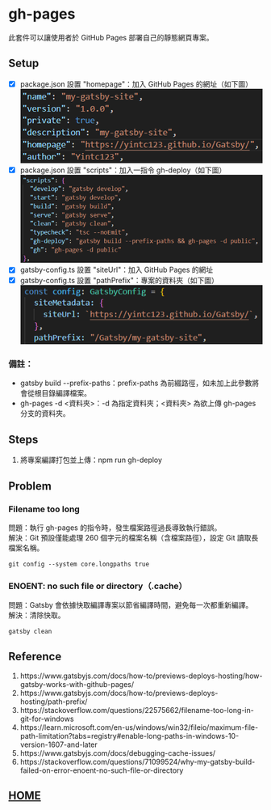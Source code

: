 # gh-pages
此套件可以讓使用者於 GitHub Pages 部署自己的靜態網頁專案。
## Setup
- [x] package.json 設置 "homepage"：加入 GitHub Pages 的網址（如下圖）</br>
![homepage](homepage.png)
- [x] package.json 設置 "scripts"：加入一指令 gh-deploy（如下圖）</br>
![script](script.png)
- [x] gatsby-config.ts 設置 "siteUrl"：加入 GitHub Pages 的網址</br>
- [x] gatsby-config.ts 設置 "pathPrefix"：專案的資料夾（如下圖）</br>
![siteUrl](siteUrl.png)

### 備註：
- gatsby build --prefix-paths：prefix-paths 為前綴路徑，如未加上此參數將會從根目錄編譯檔案。
- gh-pages -d <資料夾>：-d 為指定資料夾；<資料夾> 為欲上傳 gh-pages 分支的資料夾。

## Steps
1. 將專案編譯打包並上傳：npm run gh-deploy

## Problem
### Filename too long
問題：執行 gh-pages 的指令時，發生檔案路徑過長導致執行錯誤。</br>
解決：Git 預設僅能處理 260 個字元的檔案名稱（含檔案路徑），設定 Git 讀取長檔案名稱。
```Shell
git config --system core.longpaths true
```
### ENOENT: no such file or directory（.cache）
問題：Gatsby 會依據快取編譯專案以節省編譯時間，避免每一次都重新編譯。</br>
解決：清除快取。
```Shell
gatsby clean
```
## Reference
<ol>
    <li>https://www.gatsbyjs.com/docs/how-to/previews-deploys-hosting/how-gatsby-works-with-github-pages/</li>
    <li>https://www.gatsbyjs.com/docs/how-to/previews-deploys-hosting/path-prefix/</li>
    <li>https://stackoverflow.com/questions/22575662/filename-too-long-in-git-for-windows</li>
    <li>https://learn.microsoft.com/en-us/windows/win32/fileio/maximum-file-path-limitation?tabs=registry#enable-long-paths-in-windows-10-version-1607-and-later</li>
    <li>https://www.gatsbyjs.com/docs/debugging-cache-issues/</li>
    <li>https://stackoverflow.com/questions/71099524/why-my-gatsby-build-failed-on-error-enoent-no-such-file-or-directory</li>
</ol>

## <a href="https://yintc123.github.io/Gatsby/">HOME</a>